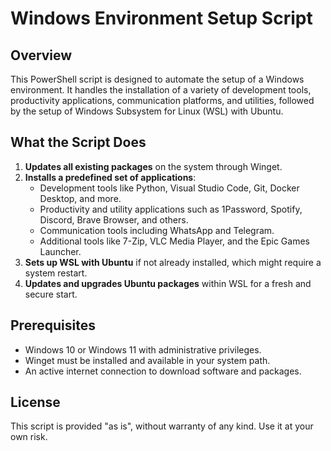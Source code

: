 # Windows Environment Setup Script

## Overview
This PowerShell script is designed to automate the setup of a Windows environment. It handles the installation of a variety of development tools, productivity applications, communication platforms, and utilities, followed by the setup of Windows Subsystem for Linux (WSL) with Ubuntu.

## What the Script Does
1. **Updates all existing packages** on the system through Winget.
2. **Installs a predefined set of applications**:
   - Development tools like Python, Visual Studio Code, Git, Docker Desktop, and more.
   - Productivity and utility applications such as 1Password, Spotify, Discord, Brave Browser, and others.
   - Communication tools including WhatsApp and Telegram.
   - Additional tools like 7-Zip, VLC Media Player, and the Epic Games Launcher.
3. **Sets up WSL with Ubuntu** if not already installed, which might require a system restart.
4. **Updates and upgrades Ubuntu packages** within WSL for a fresh and secure start.

## Prerequisites
- Windows 10 or Windows 11 with administrative privileges.
- Winget must be installed and available in your system path.
- An active internet connection to download software and packages.

## License
This script is provided "as is", without warranty of any kind. Use it at your own risk.
